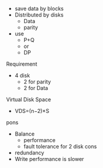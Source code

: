  - save data by blocks 
  - Distributed by disks
	  - Data
	  - parity
  - use 
	  - P+Q 
	  - or
	  - DP

Requirement 
 - 4 disk
	 - 2 for  parity
	 - 2 for Data

Virtual Disk Space 
 - VDS=(n−2)×S


pons 
  - Balance 
	  - performance
	  - fault tolerance for 2 disk
cons 
 - redundancy
 - Write performance is slower